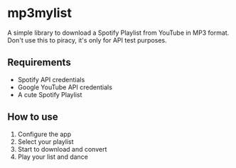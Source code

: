 # mp3mylist

A simple library to download a Spotify Playlist from YouTube in MP3 format.
Don't use this to piracy, it's only for API test purposes.

## Requirements

 - Spotify API credentials
 - Google YouTube API credentials
 - A cute Spotify Playlist

## How to use

1. Configure the app
2. Select your playlist
3. Start to download and convert
4. Play your list and dance

